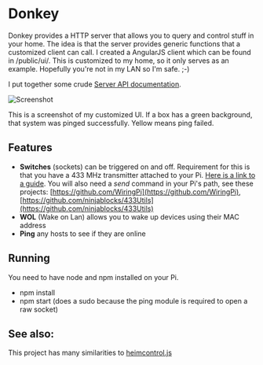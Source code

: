 Donkey
======

Donkey provides a HTTP server that allows you to query and control stuff in your home.
The idea is that the server provides generic functions that a customized client can call.
I created a AngularJS client which can be found in /public/ui/.
This is customized to my home, so it only serves as an example. Hopefully you're not in my LAN so I'm safe. ;-)

I put together some crude [Server API documentation](http://docs.donkey.apiary.io).

![Screenshot](https://thunderklaus.github.com/donkey/images/ScreenShot01.png)

This is a screenshot of my customized UI. If a box has a green background, that system was pinged successfully. Yellow means ping failed.

## Features
* **Switches** (sockets) can be triggered on and off.
Requirement for this is that you have a 433 MHz transmitter attached to your Pi.
[Here is a link to a guide](http://ninjablocks.com/blogs/how-to/7506204-adding-433-to-your-raspberry-pi).
You will also need a *send* command in your Pi's path, see these projects: [https://github.com/WiringPi](https://github.com/WiringPi), [https://github.com/ninjablocks/433Utils](https://github.com/ninjablocks/433Utils)
* **WOL** (Wake on Lan) allows you to wake up devices using their MAC address
* **Ping** any hosts to see if they are online

## Running
You need to have node and npm installed on your Pi.

* npm install
* npm start (does a sudo because the ping module is required to open a raw socket)

## See also:
This project has many similarities to [heimcontrol.js](http://ni-c.github.io/heimcontrol.js/)
